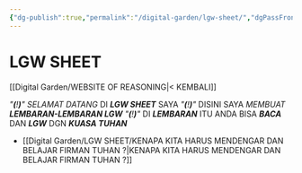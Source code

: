 ```yaml
---
{"dg-publish":true,"permalink":"/digital-garden/lgw-sheet/","dgPassFrontmatter":true}
---
```



# LGW SHEET

[[Digital Garden/WEBSITE OF REASONING\|< KEMBALI]]

*"**(**!**)**"*    *SELAMAT DATANG* DI ***LGW SHEET*** SAYA
*"**(**!**)**"*    DISINI SAYA *MEMBUAT* ***LEMBARAN-LEMBARAN LGW***
*"**(**!**)**"*    DI ***LEMBARAN*** ITU ANDA BISA ***BACA*** DAN ***LGW*** DGN ***KUASA TUHAN***

- [[Digital Garden/LGW SHEET/KENAPA KITA HARUS MENDENGAR DAN BELAJAR FIRMAN TUHAN ?\|KENAPA KITA HARUS MENDENGAR DAN BELAJAR FIRMAN TUHAN ?]]

